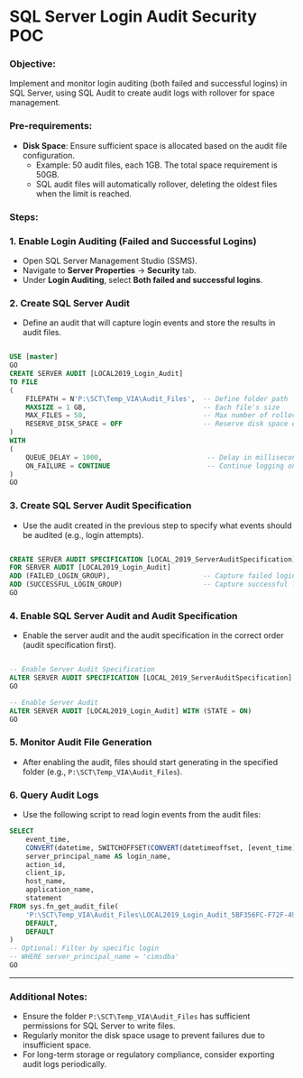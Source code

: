 # **SQL Server Login Audit Security POC**

### **Objective**:

Implement and monitor login auditing (both failed and successful logins) in SQL Server, using SQL Audit to create audit logs with rollover for space management.

### **Pre-requirements**:

- **Disk Space**: Ensure sufficient space is allocated based on the audit file configuration.
    - Example: 50 audit files, each 1GB. The total space requirement is 50GB.
    - SQL audit files will automatically rollover, deleting the oldest files when the limit is reached.

### **Steps**:

### **1. Enable Login Auditing (Failed and Successful Logins)**

- Open SQL Server Management Studio (SSMS).
- Navigate to **Server Properties** → **Security** tab.
- Under **Login Auditing**, select **Both failed and successful logins**.

### **2. Create SQL Server Audit**

- Define an audit that will capture login events and store the results in audit files.

```sql

USE [master]
GO
CREATE SERVER AUDIT [LOCAL2019_Login_Audit]
TO FILE
(
    FILEPATH = N'P:\SCT\Temp_VIA\Audit_Files',  -- Define folder path
	MAXSIZE = 1 GB,                             -- Each file's size
	MAX_FILES = 50,                             -- Max number of rollover files
	RESERVE_DISK_SPACE = OFF                    -- Reserve disk space option
)
WITH
(
    QUEUE_DELAY = 1000,                          -- Delay in milliseconds before logging
	ON_FAILURE = CONTINUE                        -- Continue logging on failure
)
GO

```

### **3. Create SQL Server Audit Specification**

- Use the audit created in the previous step to specify what events should be audited (e.g., login attempts).

```sql

CREATE SERVER AUDIT SPECIFICATION [LOCAL_2019_ServerAuditSpecification]
FOR SERVER AUDIT [LOCAL2019_Login_Audit]
ADD (FAILED_LOGIN_GROUP),                       -- Capture failed logins
ADD (SUCCESSFUL_LOGIN_GROUP)                    -- Capture successful logins
GO

```

### **4. Enable SQL Server Audit and Audit Specification**

- Enable the server audit and the audit specification in the correct order (audit specification first).

```sql

-- Enable Server Audit Specification
ALTER SERVER AUDIT SPECIFICATION [LOCAL_2019_ServerAuditSpecification] WITH (STATE = ON)
GO

-- Enable Server Audit
ALTER SERVER AUDIT [LOCAL2019_Login_Audit] WITH (STATE = ON)
GO

```

### **5. Monitor Audit File Generation**

- After enabling the audit, files should start generating in the specified folder (e.g., `P:\SCT\Temp_VIA\Audit_Files`).

### **6. Query Audit Logs**

- Use the following script to read login events from the audit files:

```sql
SELECT
	event_time,
    CONVERT(datetime, SWITCHOFFSET(CONVERT(datetimeoffset, [event_time]), '+05:30')) AS event_time_in_Local_Time,
    server_principal_name AS login_name,
    action_id,
    client_ip,
    host_name,
    application_name,
    statement
FROM sys.fn_get_audit_file(
	'P:\SCT\Temp_VIA\Audit_Files\LOCAL2019_Login_Audit_5BF356FC-F72F-4950-948E-93BEB07E15C0_0_133724503190460000.sqlaudit',
	DEFAULT,
	DEFAULT
)
-- Optional: Filter by specific login
-- WHERE server_principal_name = 'cimsdba'
GO

```

---

### **Additional Notes**:

- Ensure the folder `P:\SCT\Temp_VIA\Audit_Files` has sufficient permissions for SQL Server to write files.
- Regularly monitor the disk space usage to prevent failures due to insufficient space.
- For long-term storage or regulatory compliance, consider exporting audit logs periodically.
